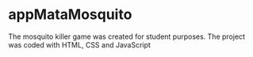 # appMataMosquito


The mosquito killer game was created for student purposes. The project was coded with HTML, CSS and JavaScript
